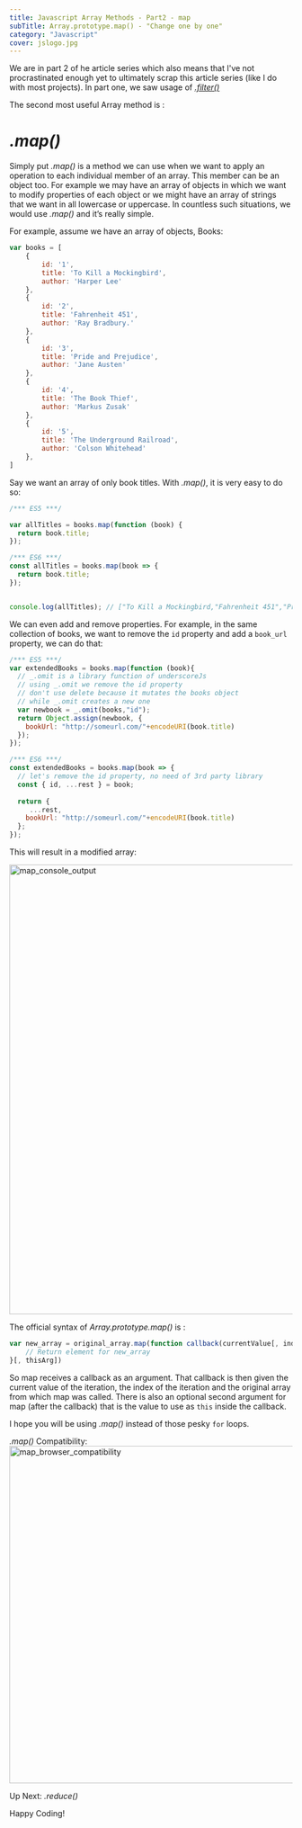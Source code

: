 ```yaml
---
title: Javascript Array Methods - Part2 - map
subTitle: Array.prototype.map() - "Change one by one"
category: "Javascript"
cover: jslogo.jpg
---
```


We are in part 2 of he article series which also means that I've not procrastinated enough yet to ultimately scrap this article series (like I do with most projects).
In part one, we saw usage of <a href="/javascript-array-methods-filter-p1/" >_.filter()_</a>

The second most useful Array method is :

_.map()_
========
Simply put _.map()_ is a method we can use when we want to apply an operation to each individual member of an array. This member can be an object too. For example we may have an array of objects in which we want to modify properties of each object or we might have an array of strings that we want in all lowercase or uppercase. In countless such situations, we would use _.map()_ and it’s really simple.

For example, assume we have an array of objects, Books:
```javascript
var books = [
    {
        id: '1',
        title: 'To Kill a Mockingbird',
        author: 'Harper Lee'
    },
    {
        id: '2',
        title: 'Fahrenheit 451',
        author: 'Ray Bradbury.'
    },
    {
        id: '3',
        title: 'Pride and Prejudice',
        author: 'Jane Austen'
    },
    {
        id: '4',
        title: 'The Book Thief',
        author: 'Markus Zusak'
    },
    {
        id: '5',
        title: 'The Underground Railroad',
        author: 'Colson Whitehead'
    },
]
```
Say we want an array of only book titles. With _.map()_, it is very easy to do so:

```javascript
/*** ES5 ***/

var allTitles = books.map(function (book) {
  return book.title;  
});

/*** ES6 ***/
const allTitles = books.map(book => {
  return book.title;
});


console.log(allTitles); // ["To Kill a Mockingbird,"Fahrenheit 451","Pride and Prejudice","The Book Thief","The Underground Railroad"];

```

We can even add and remove properties. For example, in the same collection of books, we want to remove the `id` property and add a `book_url` property, we can do that:



```javascript
/*** ES5 ***/
var extendedBooks = books.map(function (book){
  // _.omit is a library function of underscoreJs
  // using _.omit we remove the id property
  // don't use delete because it mutates the books object
  // while _.omit creates a new one
  var newbook = _.omit(books,"id");
  return Object.assign(newbook, {
    bookUrl: "http://someurl.com/"+encodeURI(book.title)
  });
});

/*** ES6 ***/
const extendedBooks = books.map(book => {
  // let's remove the id property, no need of 3rd party library
  const { id, ...rest } = book;
  
  return {
     ...rest,
    bookUrl: "http://someurl.com/"+encodeURI(book.title)
  };
});

```
This will result in a modified array:

<img src="https://www.dropbox.com/s/srofe6ncn09b11v/map-result.JPG?raw=1" alt="map_console_output" width="800"/>

The official syntax of _Array.prototype.map()_ is :
```javascript
var new_array = original_array.map(function callback(currentValue[, index[, array]]) {
    // Return element for new_array
}[, thisArg])
```
So map receives a callback as an argument. That callback is then given the current value of the iteration, the index of the iteration and the original array from which map was called. There is also an optional second argument for map (after the callback) that is the value to use as `this` inside the callback.

I hope you will be using _.map()_ instead of those pesky `for` loops.

_.map()_ Compatibility:
<img src="https://www.dropbox.com/s/k0i86sg0y3q8ls3/map-compatibility.png?raw=1" alt="map_browser_compatibility" width="600"/>



Up Next: _.reduce()_

Happy Coding!